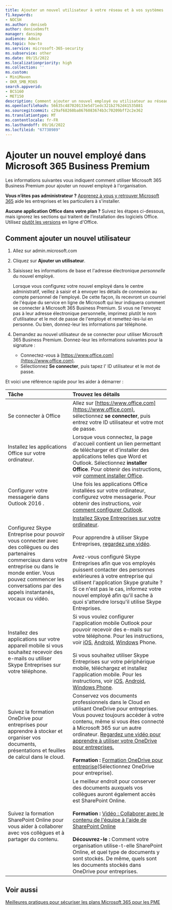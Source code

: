 ```yaml
---
title: Ajouter un nouvel utilisateur à votre réseau et à vos systèmes
f1.keywords:
- NOCSH
ms.author: deniseb
author: denisebmsft
manager: dansimp
audience: Admin
ms.topic: how-to
ms.service: microsoft-365-security
ms.subservice: other
ms.date: 09/15/2022
ms.localizationpriority: high
ms.collection: ''
ms.custom:
- MiniMaven
- OKR_SMB_M365
search.appverid:
- BCS160
- MET150
description: Comment ajouter un nouvel employé ou utilisateur au réseau et aux systèmes internes de votre organisation. Lorsqu'un nouvel employé rejoint votre entreprise, vous devez l'ajouter au réseau en toute sécurité.
ms.openlocfilehash: 56635c487020133e5d71edc321b2762d41535881
ms.sourcegitcommit: c29af68260ba8676083674b3c70209bff2c2e362
ms.translationtype: MT
ms.contentlocale: fr-FR
ms.lasthandoff: 09/16/2022
ms.locfileid: "67738989"
---
```

# <a name="add-a-new-employee-in-microsoft-365-business-premium"></a>Ajouter un nouvel employé dans Microsoft 365 Business Premium

Les informations suivantes vous indiquent comment utiliser Microsoft 365 Business Premium pour ajouter un nouvel employé à l'organisation.
  
 **Vous n’êtes pas administrateur ?** [Apprenez à vous y retrouver Microsoft 365](https://support.microsoft.com/office/396b8d9e-e118-42d0-8a0d-87d1f2f055fb) aide les entreprises et les particuliers à s'installer. 
  
 **Aucune application Office dans votre plan ?** Suivez les étapes ci-dessous, mais ignorez les sections qui traitent de l’installation des logiciels Office. Utilisez [plutôt les versions](https://support.microsoft.com/office/91a4ec74-67fe-4a84-a268-f6bdf3da1804) en ligne d'Office.

## <a name="how-to-add-a-new-user"></a>Comment ajouter un nouvel utilisateur

1. Allez sur admin.microsoft.com

2. Cliquez sur **Ajouter un utilisateur**.

3. Saisissez les informations de base et l'adresse électronique *personnelle* du nouvel employé.

    Lorsque vous configurez votre nouvel employé dans le centre administratif, veillez à saisir et à envoyer les détails de connexion au compte personnel de l'employé. De cette façon, ils recevront un courriel de l'équipe du service en ligne de Microsoft qui leur indiquera comment se connecter à Microsoft 365 Business Premium. Si vous ne l'envoyez pas à leur adresse électronique personnelle, imprimez plutôt le nom d'utilisateur et le mot de passe de l'employé et remettez-les-lui en personne. Ou bien, donnez-leur les informations par téléphone.
  
4. Demandez au nouvel utilisateur de se connecter pour utiliser Microsoft 365 Business Premium. Donnez-leur les informations suivantes pour la signature :
  
    - Connectez-vous à [https://www.office.com](https://www.office.com).
    - Sélectionnez **Se connecter**, puis tapez l' ID utilisateur et le mot de passe.
  
Et voici une référence rapide pour les aider à démarrer :
  
|**Tâche**|**Trouvez les détails**|
|:-----|:-----|
|Se connecter à Office  <br/> |Allez sur [https://www.office.com](https://www.office.com), sélectionnez **se connecter**, puis entrez votre ID utilisateur et votre mot de passe.  <br/> |
|Installez les applications Office sur votre ordinateur.  <br/><br/> |Lorsque vous connectez, la page d'accueil contient un lien permettant de télécharger et d'installer des applications telles que Word et Outlook.  Sélectionnez **installer Office**.         Pour obtenir des instructions, voir [comment installer Office](https://support.microsoft.com/office/4414eaaf-0478-48be-9c42-23adc4716658).  <br/> |
|Configurer votre messagerie dans Outlook 2016 .  <br/> |Une fois les applications Office installées sur votre ordinateur, configurez votre messagerie. Pour obtenir des instructions, voir [comment configurer Outlook](https://support.microsoft.com/office/6e27792a-9267-4aa4-8bb6-c84ef146101b).  <br/> |
|Configurez Skype Entreprise pour pouvoir vous connecter avec des collègues ou des partenaires commerciaux dans votre entreprise ou dans le monde entier. Vous pouvez commencer les conversations par des appels instantanés, vocaux ou vidéo.  <br/> |[Installez Skype Entreprises sur votre ordinateur](https://support.microsoft.com/office/8a0d4da8-9d58-44f9-9759-5c8f340cb3fb).  <br/> <br/>Pour apprendre à utiliser Skype Entreprises, [regardez une vidéo](https://support.microsoft.com/office/3a21eca4-434d-41f1-ab06-3d4a268573b7). <br/> <br/>Avez-vous configuré Skype Entreprises afin que vos employés puissent contacter des personnes extérieures à votre entreprise qui utilisent l'application Skype gratuite ? Si ce n'est pas le cas, informez votre nouvel employé afin qu'il sache à quoi s'attendre lorsqu'il utilise Skype Entreprises.  <br/> |
|Installez des applications sur votre appareil mobile si vous souhaitez recevoir des e-mails ou utiliser Skype Entreprises sur votre téléphone.  <br/> |Si vous voulez configurer l'application mobile Outlook pour pouvoir recevoir des e-mails sur votre téléphone. Pour les instructions, voir [iOS](https://support.microsoft.com/office/b2de2161-cc1d-49ef-9ef9-81acd1c8e234), [Android](https://support.microsoft.com/office/886db551-8dfa-4fd5-b835-f8e532091872), [Windows](https://support.microsoft.com/office/181a112a-be92-49ca-ade5-399264b3d417) Phone.  <br/> <br/>Si vous souhaitez utiliser Skype Entreprises sur votre périphérique mobile, téléchargez et installez l'application mobile. Pour les instructions, voir [iOS](https://support.microsoft.com/office/3239c8a3-cf55-4ff0-a967-5de51911c049#OS_Type=iOS), [Android](https://support.microsoft.com/office/4d1b7dfa-5b0b-4868-bae5-25947fb99e6e#OS_Type=Android), [Windows Phone](https://support.microsoft.com/office/4d1b7dfa-5b0b-4868-bae5-25947fb99e6e#OS_Type=Windows_Phone). <br/> |
|Suivez la formation OneDrive pour entreprises pour apprendre à stocker et organiser vos documents, présentations et feuilles de calcul dans le cloud.  <br/> |Conservez vos documents professionnels dans le Cloud en utilisant OneDrive pour entreprises. Vous pouvez toujours accéder à votre contenu, même si vous êtes connecté à Microsoft 365 sur un autre ordinateur. [Regardez une vidéo pour apprendre à utiliser votre OneDrive pour entreprises.](https://support.microsoft.com/office/b30da4eb-ddd2-44b6-943b-e6fbfc6b8dde) <br/><br/> **Formation :** [Formation OneDrive pour entreprise](https://support.microsoft.com/office/1f608184-b7e6-43ca-8753-2ff679203132)(Sélectionnez OneDrive pour entreprise).  <br/> |
|Suivez la formation SharePoint Online pour vous aider à collaborer avec vos collègues et à partager du contenu.  <br/> |Le meilleur endroit pour conserver des documents auxquels vos collègues auront également accès est SharePoint Online.  <br/> <br/>**Formation :** [Vidéo : Collaborer avec le contenu de l'équipe à l'aide de SharePoint Online](https://support.microsoft.com/office/c17b6824-cc22-478f-8757-497cc6b57121) <br/><br/> **Découvrez-le :** Comment votre organisation utilise-t-elle SharePoint Online, et quel type de documents y sont stockés. De même, quels sont les documents stockés dans OneDrive pour entreprises.  <br/> |

## <a name="see-also"></a>Voir aussi

[Meilleures pratiques pour sécuriser les plans Microsoft 365 pour les PME](../admin/security-and-compliance/secure-your-business-data.md)
